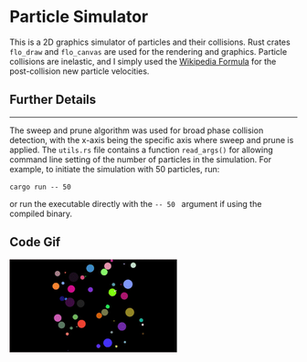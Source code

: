 # Particle Simulator

This is a 2D graphics simulator of particles and their collisions. Rust crates `flo_draw` and `flo_canvas` are used for the rendering and graphics. Particle collisions are inelastic, and I simply used the [Wikipedia Formula](https://en.wikipedia.org/wiki/Elastic_collision) for the post-collision new particle velocities.

## Further Details

---

The sweep and prune algorithm was used for broad phase collision detection, with the x-axis being the specific axis where sweep and prune is applied. The `utils.rs` file
contains a function `read_args()` for allowing command line setting of the number of particles in the simulation. For example, to initiate the simulation with 50 particles, run:

```
cargo run -- 50
```

or run the executable directly with the `-- 50 ` argument if using the compiled binary.

## Code Gif

![particle collisions gif](https://github.com/dStern98/particle-simulator/blob/main/Particle_Simulator_Rust_Video_AdobeExpress.gif)
